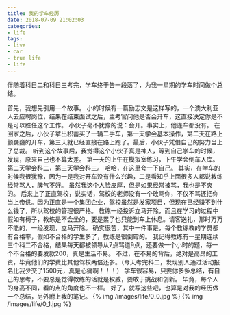 ```yaml
---
title: 我的学车经历
date: 2018-07-09 21:02:03
categories:
- life
tags:
- live
- car
- true life
- life
---
```

伴随着科目二和科目三考完，学车终于告一段落了，为我一星期的学车时间做个总结。
 <!-- more -->
首先，我想先引用一个故事。
小的时候有一篇励志文是这样写的，一个澳大利亚人去应聘岗位，结果在结束面试之后，主考官问他是否会开车，这直接决定你是不是可以胜任这个工作。
小伙子毫不犹豫的说：会开。事实上，他连车都没有。
在回家之后，小伙子拿出积蓄买了一辆二手车，第一天学会基本操作，第二天在路上颤巍巍的开车，第三天就已经直接在路上跑了。最后，小伙子凭借自己的努力当上了总裁。
听到这个故事后，我觉得这个小伙子真是神人，等到自己学车的时候，发现，原来自己也不算太差。
第一天的上午在模拟室练习，下午学会倒车入库。第二天学会科二，第三天学会科三。
哈哈，在这里夸一下自己。
其实，在学车的时候我很犹豫，因为一是我对开车没有什么兴趣，二是看知乎上面很多人都说教练经常骂人，脾气不好。
虽然我这个人脸皮厚，但是如果经常被骂，我也是不爽的。
后来上了正直驾校，说实话，驾校的老师没有一个敢骂你，不仅不骂还把你当上帝供。因为正直是一个集团企业，驾校虽然是发家项目，但现在已经赚不到什么钱了，所以驾校的管理很严格。
教练一经投诉立马开除，而且在学习的过程中假如有椅子，教练是不会坐的，要是累了也只能到车上休息。请客送礼，那时万万不能的，一经发现，立马开除。
确实很苦，其中一件事是，每个教练教的学员都有合格率，假如不合格的学生多了，教练是很倒霉的。
我记得教练有一星期连续三个科二不合格，结果每天都被领导从7点骂道9点，还要做一个小时的题，每一个不合格的要发款200，真是生活不易。
不过，在不易的背后，绝对是高昂的工资，毕竟他们的学费比其他驾校两倍还多。（今天考完科二，发现别人通过活动报名比我少交了1500元，真是心痛啊！！！）
学车很容易，只要你多多总结，有自己的思考，不要总是觉得教练的话就是权威，要敢于挑战和创新。
毕竟，每个人的身高不同，看的点的角度也不一样。
好了，就写这些吧，也算是对我的经历做一个总结，另外附上我的笔记。
{% img /images/life/0_0.jpg %}
{% img /images/life/0_1.jpg %}
